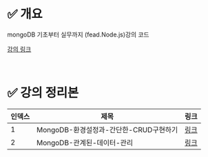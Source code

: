 # :white_check_mark: 개요

mongoDB 기초부터 실무까지 (fead.Node.js)강의 코드 

[강의 링크](https://www.inflearn.com/account/dashboard)

<br>

# :white_check_mark: 강의 정리본 

| 인덱스 | 제목                                   | 링크                                            |
| ------ | -------------------------------------- | ----------------------------------------------- |
| 1      | MongoDB-환경설정과-간단한-CRUD구현하기 | [링크](https://jaekp.github.io/posts/mogodb01/) |
| 2      | MongoDB-관계된-데이터-관리             | [링크](https://jaekp.github.io/posts/mogodb02/) |

<br>